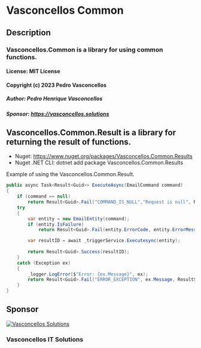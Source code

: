 # Vasconcellos Common

## Description
### Vasconcellos.Common is a library for using common functions.
#### License: MIT License
#### Copyright (c) 2023 Pedro Vasconcellos
##### Author: Pedro Henrique Vasconcellos
##### Sponsor: https://vasconcellos.solutions

## Vasconcellos.Common.Result is a library for returning the result of functions.
- Nuget: https://www.nuget.org/packages/Vasconcellos.Common.Results
- Nuget .NET CLI: dotnet add package Vasconcellos.Common.Results

Example of using the Vasconcellos.Common.Result.
```csharp
public async Task<Result<Guid>> ExecuteAsync(EmailCommand command)
{
    if (command == null)
        return Result<Guid>.Fail("COMMAND_IS_NULL","Request is null", ResultStatus.BadDomain);
    try
    {
        var entity = new EmailEntity(command);
        if (entity.IsFailure)
            return Result<Guid>.Fail(entity.ErrorCode, entity.ErrorMessage, ResultStatus.UnprocessableEntity);

        var resultID = await _triggerService.Executesync(entity);
        
        return Result<Guid>.Success(resultID);
    }
    catch (Exception ex)
    {
        _logger.LogError($"Error: {ex.Message}", ex);
        return Result<Guid>.Fail("ERROR_EXCEPTION", ex.Message, ResultStatus.Unexpected);
    }
}
```

## Sponsor
[![Vasconcellos Solutions](https://vasconcellos.solutions/assets/open-source/images/company/vasconcellos-solutions-small-icon.jpg)](https://www.vasconcellos.solutions)
### Vasconcellos IT Solutions